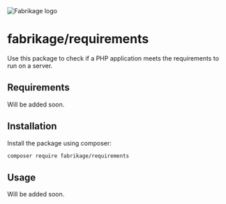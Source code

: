 <picture>
  <source media="(prefers-color-scheme: dark)" srcset="https://fabrikage.nl/assets/img/logo-alt.svg">
  <img alt="Fabrikage logo" src="https://fabrikage.nl/assets/img/logo.svg">
</picture>

# fabrikage/requirements

Use this package to check if a PHP application meets the requirements to run on a server.

## Requirements

Will be added soon.

## Installation

Install the package using composer:

```bash
composer require fabrikage/requirements
```

## Usage

Will be added soon.